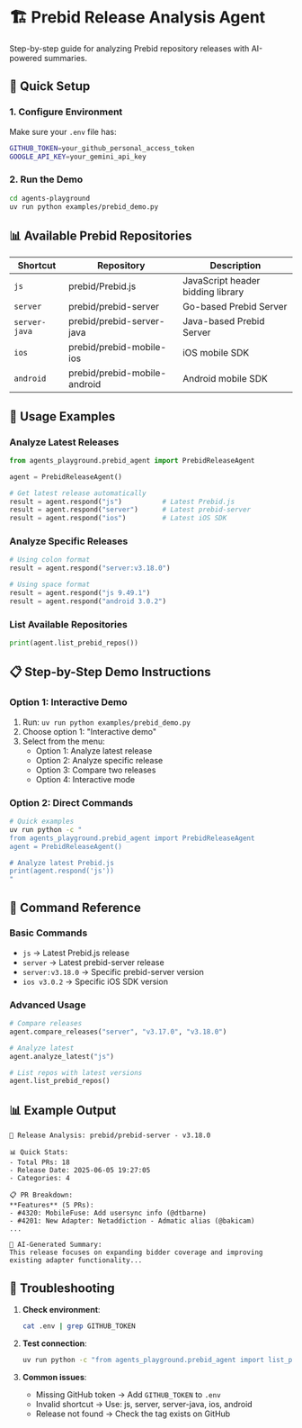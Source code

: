# 🏗️ Prebid Release Analysis Agent

Step-by-step guide for analyzing Prebid repository releases with AI-powered summaries.

## 🚀 Quick Setup

### 1. Configure Environment
Make sure your `.env` file has:
```bash
GITHUB_TOKEN=your_github_personal_access_token
GOOGLE_API_KEY=your_gemini_api_key
```

### 2. Run the Demo
```bash
cd agents-playground
uv run python examples/prebid_demo.py
```

## 📊 Available Prebid Repositories

| Shortcut | Repository | Description |
|----------|------------|-------------|
| `js` | prebid/Prebid.js | JavaScript header bidding library |
| `server` | prebid/prebid-server | Go-based Prebid Server |
| `server-java` | prebid/prebid-server-java | Java-based Prebid Server |
| `ios` | prebid/prebid-mobile-ios | iOS mobile SDK |
| `android` | prebid/prebid-mobile-android | Android mobile SDK |

## 🎯 Usage Examples

### Analyze Latest Releases
```python
from agents_playground.prebid_agent import PrebidReleaseAgent

agent = PrebidReleaseAgent()

# Get latest release automatically
result = agent.respond("js")          # Latest Prebid.js
result = agent.respond("server")      # Latest prebid-server  
result = agent.respond("ios")         # Latest iOS SDK
```

### Analyze Specific Releases
```python
# Using colon format
result = agent.respond("server:v3.18.0")

# Using space format  
result = agent.respond("js 9.49.1")
result = agent.respond("android 3.0.2")
```

### List Available Repositories
```python
print(agent.list_prebid_repos())
```

## 📋 Step-by-Step Demo Instructions

### Option 1: Interactive Demo
1. Run: `uv run python examples/prebid_demo.py`
2. Choose option 1: "Interactive demo"
3. Select from the menu:
   - Option 1: Analyze latest release
   - Option 2: Analyze specific release
   - Option 3: Compare two releases
   - Option 4: Interactive mode

### Option 2: Direct Commands
```bash
# Quick examples
uv run python -c "
from agents_playground.prebid_agent import PrebidReleaseAgent
agent = PrebidReleaseAgent()

# Analyze latest Prebid.js
print(agent.respond('js'))
"
```

## 🔧 Command Reference

### Basic Commands
- `js` → Latest Prebid.js release
- `server` → Latest prebid-server release
- `server:v3.18.0` → Specific prebid-server version
- `ios v3.0.2` → Specific iOS SDK version

### Advanced Usage
```python
# Compare releases
agent.compare_releases("server", "v3.17.0", "v3.18.0")

# Analyze latest
agent.analyze_latest("js")

# List repos with latest versions
agent.list_prebid_repos()
```

## 📊 Example Output
```
🚀 Release Analysis: prebid/prebid-server - v3.18.0

📊 Quick Stats:
- Total PRs: 18
- Release Date: 2025-06-05 19:27:05
- Categories: 4

📋 PR Breakdown:
**Features** (5 PRs):
- #4320: MobileFuse: Add usersync info (@dtbarne)
- #4201: New Adapter: Netaddiction - Admatic alias (@bakicam)
...

🤖 AI-Generated Summary:
This release focuses on expanding bidder coverage and improving 
existing adapter functionality...
```

## 🐛 Troubleshooting

1. **Check environment**:
   ```bash
   cat .env | grep GITHUB_TOKEN
   ```

2. **Test connection**:
   ```bash
   uv run python -c "from agents_playground.prebid_agent import list_prebid_repos; print(list_prebid_repos())"
   ```

3. **Common issues**:
   - Missing GitHub token → Add `GITHUB_TOKEN` to `.env`
   - Invalid shortcut → Use: js, server, server-java, ios, android
   - Release not found → Check the tag exists on GitHub